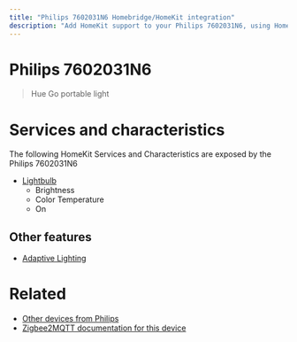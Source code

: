 ```yaml
---
title: "Philips 7602031N6 Homebridge/HomeKit integration"
description: "Add HomeKit support to your Philips 7602031N6, using Homebridge, Zigbee2MQTT and homebridge-z2m."
---
```

<!---
This file has been GENERATED using src/docgen/docgen.ts
DO NOT EDIT THIS FILE MANUALLY!
-->
# Philips 7602031N6
> Hue Go portable light


# Services and characteristics
The following HomeKit Services and Characteristics are exposed by
the Philips 7602031N6

* [Lightbulb](../../light.md)
  * Brightness
  * Color Temperature
  * On

## Other features
* [Adaptive Lighting](../../light.md)

# Related
* [Other devices from Philips](../index.md#philips)
* [Zigbee2MQTT documentation for this device](https://www.zigbee2mqtt.io/devices/7602031N6.html)